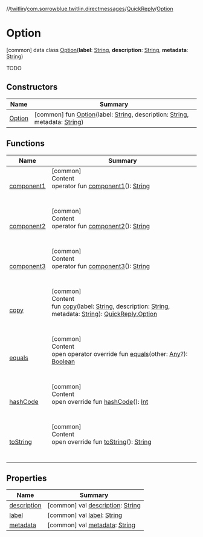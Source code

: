 //[twitlin](../../../index.md)/[com.sorrowblue.twitlin.directmessages](../../index.md)/[QuickReply](../index.md)/[Option](index.md)



# Option  
 [common] data class [Option](index.md)(**label**: [String](https://kotlinlang.org/api/latest/jvm/stdlib/kotlin/-string/index.html), **description**: [String](https://kotlinlang.org/api/latest/jvm/stdlib/kotlin/-string/index.html), **metadata**: [String](https://kotlinlang.org/api/latest/jvm/stdlib/kotlin/-string/index.html))

TODO

   


## Constructors  
  
|  Name|  Summary| 
|---|---|
| <a name="com.sorrowblue.twitlin.directmessages/QuickReply.Option/Option/#kotlin.String#kotlin.String#kotlin.String/PointingToDeclaration/"></a>[Option](-option.md)| <a name="com.sorrowblue.twitlin.directmessages/QuickReply.Option/Option/#kotlin.String#kotlin.String#kotlin.String/PointingToDeclaration/"></a> [common] fun [Option](-option.md)(label: [String](https://kotlinlang.org/api/latest/jvm/stdlib/kotlin/-string/index.html), description: [String](https://kotlinlang.org/api/latest/jvm/stdlib/kotlin/-string/index.html), metadata: [String](https://kotlinlang.org/api/latest/jvm/stdlib/kotlin/-string/index.html))   <br>


## Functions  
  
|  Name|  Summary| 
|---|---|
| <a name="com.sorrowblue.twitlin.directmessages/QuickReply.Option/component1/#/PointingToDeclaration/"></a>[component1](component1.md)| <a name="com.sorrowblue.twitlin.directmessages/QuickReply.Option/component1/#/PointingToDeclaration/"></a>[common]  <br>Content  <br>operator fun [component1](component1.md)(): [String](https://kotlinlang.org/api/latest/jvm/stdlib/kotlin/-string/index.html)  <br><br><br>
| <a name="com.sorrowblue.twitlin.directmessages/QuickReply.Option/component2/#/PointingToDeclaration/"></a>[component2](component2.md)| <a name="com.sorrowblue.twitlin.directmessages/QuickReply.Option/component2/#/PointingToDeclaration/"></a>[common]  <br>Content  <br>operator fun [component2](component2.md)(): [String](https://kotlinlang.org/api/latest/jvm/stdlib/kotlin/-string/index.html)  <br><br><br>
| <a name="com.sorrowblue.twitlin.directmessages/QuickReply.Option/component3/#/PointingToDeclaration/"></a>[component3](component3.md)| <a name="com.sorrowblue.twitlin.directmessages/QuickReply.Option/component3/#/PointingToDeclaration/"></a>[common]  <br>Content  <br>operator fun [component3](component3.md)(): [String](https://kotlinlang.org/api/latest/jvm/stdlib/kotlin/-string/index.html)  <br><br><br>
| <a name="com.sorrowblue.twitlin.directmessages/QuickReply.Option/copy/#kotlin.String#kotlin.String#kotlin.String/PointingToDeclaration/"></a>[copy](copy.md)| <a name="com.sorrowblue.twitlin.directmessages/QuickReply.Option/copy/#kotlin.String#kotlin.String#kotlin.String/PointingToDeclaration/"></a>[common]  <br>Content  <br>fun [copy](copy.md)(label: [String](https://kotlinlang.org/api/latest/jvm/stdlib/kotlin/-string/index.html), description: [String](https://kotlinlang.org/api/latest/jvm/stdlib/kotlin/-string/index.html), metadata: [String](https://kotlinlang.org/api/latest/jvm/stdlib/kotlin/-string/index.html)): [QuickReply.Option](index.md)  <br><br><br>
| <a name="kotlin/Any/equals/#kotlin.Any?/PointingToDeclaration/"></a>[equals](../../../com.sorrowblue.twitlin.v2.users/-users-api/-expansion/-companion/index.md#%5Bkotlin%2FAny%2Fequals%2F%23kotlin.Any%3F%2FPointingToDeclaration%2F%5D%2FFunctions%2F1930806739)| <a name="kotlin/Any/equals/#kotlin.Any?/PointingToDeclaration/"></a>[common]  <br>Content  <br>open operator override fun [equals](../../../com.sorrowblue.twitlin.v2.users/-users-api/-expansion/-companion/index.md#%5Bkotlin%2FAny%2Fequals%2F%23kotlin.Any%3F%2FPointingToDeclaration%2F%5D%2FFunctions%2F1930806739)(other: [Any](https://kotlinlang.org/api/latest/jvm/stdlib/kotlin/-any/index.html)?): [Boolean](https://kotlinlang.org/api/latest/jvm/stdlib/kotlin/-boolean/index.html)  <br><br><br>
| <a name="kotlin/Any/hashCode/#/PointingToDeclaration/"></a>[hashCode](../../../com.sorrowblue.twitlin.v2.users/-users-api/-expansion/-companion/index.md#%5Bkotlin%2FAny%2FhashCode%2F%23%2FPointingToDeclaration%2F%5D%2FFunctions%2F1930806739)| <a name="kotlin/Any/hashCode/#/PointingToDeclaration/"></a>[common]  <br>Content  <br>open override fun [hashCode](../../../com.sorrowblue.twitlin.v2.users/-users-api/-expansion/-companion/index.md#%5Bkotlin%2FAny%2FhashCode%2F%23%2FPointingToDeclaration%2F%5D%2FFunctions%2F1930806739)(): [Int](https://kotlinlang.org/api/latest/jvm/stdlib/kotlin/-int/index.html)  <br><br><br>
| <a name="kotlin/Any/toString/#/PointingToDeclaration/"></a>[toString](../../../com.sorrowblue.twitlin.v2.users/-users-api/-expansion/-companion/index.md#%5Bkotlin%2FAny%2FtoString%2F%23%2FPointingToDeclaration%2F%5D%2FFunctions%2F1930806739)| <a name="kotlin/Any/toString/#/PointingToDeclaration/"></a>[common]  <br>Content  <br>open override fun [toString](../../../com.sorrowblue.twitlin.v2.users/-users-api/-expansion/-companion/index.md#%5Bkotlin%2FAny%2FtoString%2F%23%2FPointingToDeclaration%2F%5D%2FFunctions%2F1930806739)(): [String](https://kotlinlang.org/api/latest/jvm/stdlib/kotlin/-string/index.html)  <br><br><br>


## Properties  
  
|  Name|  Summary| 
|---|---|
| <a name="com.sorrowblue.twitlin.directmessages/QuickReply.Option/description/#/PointingToDeclaration/"></a>[description](description.md)| <a name="com.sorrowblue.twitlin.directmessages/QuickReply.Option/description/#/PointingToDeclaration/"></a> [common] val [description](description.md): [String](https://kotlinlang.org/api/latest/jvm/stdlib/kotlin/-string/index.html)   <br>
| <a name="com.sorrowblue.twitlin.directmessages/QuickReply.Option/label/#/PointingToDeclaration/"></a>[label](label.md)| <a name="com.sorrowblue.twitlin.directmessages/QuickReply.Option/label/#/PointingToDeclaration/"></a> [common] val [label](label.md): [String](https://kotlinlang.org/api/latest/jvm/stdlib/kotlin/-string/index.html)   <br>
| <a name="com.sorrowblue.twitlin.directmessages/QuickReply.Option/metadata/#/PointingToDeclaration/"></a>[metadata](metadata.md)| <a name="com.sorrowblue.twitlin.directmessages/QuickReply.Option/metadata/#/PointingToDeclaration/"></a> [common] val [metadata](metadata.md): [String](https://kotlinlang.org/api/latest/jvm/stdlib/kotlin/-string/index.html)   <br>

